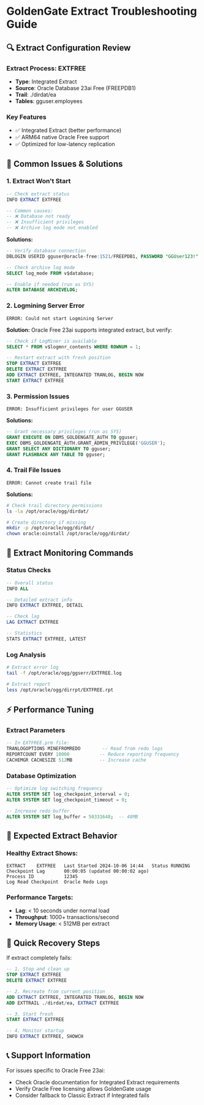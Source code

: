 # GoldenGate Extract Troubleshooting Guide

## 🔍 Extract Configuration Review

### **Extract Process: EXTFREE**
- **Type**: Integrated Extract
- **Source**: Oracle Database 23ai Free (FREEPDB1)
- **Trail**: ./dirdat/ea
- **Tables**: gguser.employees

### **Key Features**
- ✅ Integrated Extract (better performance)
- ✅ ARM64 native Oracle Free support
- ✅ Optimized for low-latency replication

## 🚨 Common Issues & Solutions

### 1. **Extract Won't Start**
```sql
-- Check extract status
INFO EXTRACT EXTFREE

-- Common causes:
-- ❌ Database not ready
-- ❌ Insufficient privileges
-- ❌ Archive log mode not enabled
```

**Solutions:**
```sql
-- Verify database connection
DBLOGIN USERID gguser@oracle-free:1521/FREEPDB1, PASSWORD "GGUser123!"

-- Check archive log mode
SELECT log_mode FROM v$database;

-- Enable if needed (run as SYS)
ALTER DATABASE ARCHIVELOG;
```

### 2. **Logmining Server Error**
```
ERROR: Could not start Logmining Server
```

**Solution:** Oracle Free 23ai supports integrated extract, but verify:
```sql
-- Check if LogMiner is available
SELECT * FROM v$logmnr_contents WHERE ROWNUM = 1;

-- Restart extract with fresh position
STOP EXTRACT EXTFREE
DELETE EXTRACT EXTFREE
ADD EXTRACT EXTFREE, INTEGRATED TRANLOG, BEGIN NOW
START EXTRACT EXTFREE
```

### 3. **Permission Issues**
```
ERROR: Insufficient privileges for user GGUSER
```

**Solutions:**
```sql
-- Grant necessary privileges (run as SYS)
GRANT EXECUTE ON DBMS_GOLDENGATE_AUTH TO gguser;
EXEC DBMS_GOLDENGATE_AUTH.GRANT_ADMIN_PRIVILEGE('GGUSER');
GRANT SELECT ANY DICTIONARY TO gguser;
GRANT FLASHBACK ANY TABLE TO gguser;
```

### 4. **Trail File Issues**
```
ERROR: Cannot create trail file
```

**Solutions:**
```bash
# Check trail directory permissions
ls -la /opt/oracle/ogg/dirdat/

# Create directory if missing
mkdir -p /opt/oracle/ogg/dirdat/
chown oracle:oinstall /opt/oracle/ogg/dirdat/
```

## 🔧 Extract Monitoring Commands

### **Status Checks**
```sql
-- Overall status
INFO ALL

-- Detailed extract info
INFO EXTRACT EXTFREE, DETAIL

-- Check lag
LAG EXTRACT EXTFREE

-- Statistics
STATS EXTRACT EXTFREE, LATEST
```

### **Log Analysis**
```bash
# Extract error log
tail -f /opt/oracle/ogg/ggserr/EXTFREE.log

# Extract report
less /opt/oracle/ogg/dirrpt/EXTFREE.rpt
```

## ⚡ Performance Tuning

### **Extract Parameters**
```sql
-- In EXTFREE.prm file:
TRANLOGOPTIONS MINEFROMREDO        -- Read from redo logs
REPORTCOUNT EVERY 10000           -- Reduce reporting frequency
CACHEMGR CACHESIZE 512MB          -- Increase cache
```

### **Database Optimization**
```sql
-- Optimize log switching frequency
ALTER SYSTEM SET log_checkpoint_interval = 0;
ALTER SYSTEM SET log_checkpoint_timeout = 0;

-- Increase redo buffer
ALTER SYSTEM SET log_buffer = 50331648;  -- 48MB
```

## 🎯 Expected Extract Behavior

### **Healthy Extract Shows:**
```
EXTRACT    EXTFREE   Last Started 2024-10-06 14:44   Status RUNNING
Checkpoint Lag       00:00:05 (updated 00:00:02 ago)
Process ID           12345
Log Read Checkpoint  Oracle Redo Logs
```

### **Performance Targets:**
- **Lag**: < 10 seconds under normal load
- **Throughput**: 1000+ transactions/second
- **Memory Usage**: < 512MB per extract

## 🔄 Quick Recovery Steps

If extract completely fails:

```sql
-- 1. Stop and clean up
STOP EXTRACT EXTFREE
DELETE EXTRACT EXTFREE

-- 2. Recreate from current position  
ADD EXTRACT EXTFREE, INTEGRATED TRANLOG, BEGIN NOW
ADD EXTTRAIL ./dirdat/ea, EXTRACT EXTFREE

-- 3. Start fresh
START EXTRACT EXTFREE

-- 4. Monitor startup
INFO EXTRACT EXTFREE, SHOWCH
```

## 📞 Support Information

For issues specific to Oracle Free 23ai:
- Check Oracle documentation for Integrated Extract requirements
- Verify Oracle Free licensing allows GoldenGate usage
- Consider fallback to Classic Extract if Integrated fails